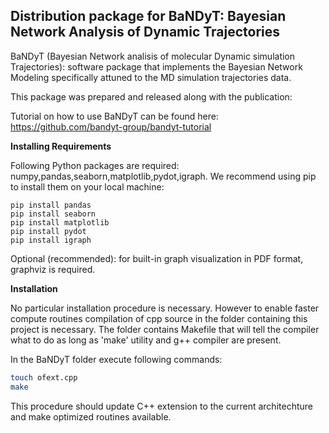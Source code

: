 ## Distribution package for BaNDyT: Bayesian Network Analysis of Dynamic Trajectories

BaNDyT (Bayesian Network analisis of molecular Dynamic simulation Trajectories): software package that implements the Bayesian Network Modeling specifically attuned to the MD simulation trajectories data.

This package was prepared and released along with the publication: <insert link to publication here>

Tutorial on how to use BaNDyT can be found here: https://github.com/bandyt-group/bandyt-tutorial

**Installing Requirements**

Following Python packages are required: numpy,pandas,seaborn,matplotlib,pydot,igraph.
We recommend using pip to install them on your local machine:

```pip install numpy
pip install pandas
pip install seaborn
pip install matplotlib
pip install pydot
pip install igraph
```

Optional (recommended): for built-in graph visualization in PDF format, graphviz is required.

**Installation**

No particular installation procedure is necessary. However to enable faster compute routines compilation of cpp source in the folder containing this project
is necessary. The folder contains Makefile that will tell the compiler what to do as long as 'make' utility and g++ compiler are present.

In the BaNDyT folder execute following commands:

```bash
touch ofext.cpp
make
```
This procedure should update C++ extension to the current architechture and make
optimized routines available.
